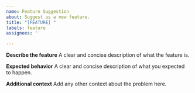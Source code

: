 ```yaml
---
name: Feature Suggestion
about: Suggest us a new feature.
title: "[FEATURE] "
labels: feature
assignees: ''

---
```


**Describe the feature**
A clear and concise description of what the feature is.

**Expected behavior**
A clear and concise description of what you expected to happen.

**Additional context**
Add any other context about the problem here.
